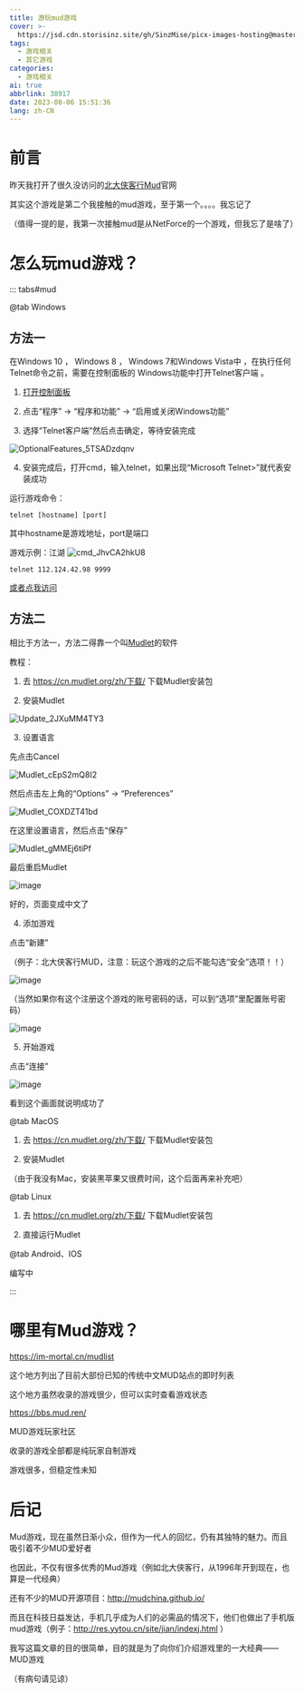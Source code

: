 ```yaml
---
title: 游玩mud游戏
cover: >-
  https://jsd.cdn.storisinz.site/gh/SinzMise/picx-images-hosting@master/20230806/Update_2JXuMM4TY3.2hgks6n4b8o0.webp
tags:
  - 游戏相关
  - 其它游戏
categories:
  - 游戏相关
ai: true
abbrlink: 38917
date: 2023-08-06 15:51:36
lang: zh-CN
---
```

# 前言
昨天我打开了很久没访问的[北大侠客行Mud](https://pkuxkx.net/)官网

其实这个游戏是第二个我接触的mud游戏，至于第一个。。。。我忘记了

（值得一提的是，我第一次接触mud是从NetForce的一个游戏，但我忘了是啥了）
# 怎么玩mud游戏？

::: tabs#mud

@tab Windows

## 方法一
在Windows 10 ， Windows 8 ， Windows 7和Windows Vista中 ，在执行任何Telnet命令之前，需要在控制面板的 Windows功能中打开Telnet客户端 。

1. [打开控制面板](https://zhcn.eyewated.com/%E5%A6%82%E4%BD%95%E6%89%93%E5%BC%80%E6%8E%A7%E5%88%B6%E9%9D%A2%E6%9D%BF/)

2. 点击“程序” $\rightarrow$ “程序和功能” $\rightarrow$ “启用或关闭Windows功能”

3. 选择“Telnet客户端”然后点击确定，等待安装完成

![OptionalFeatures_5TSADzdqnv](https://jsd.cdn.storisinz.site/gh/SinzMise/picx-images-hosting@master/20230806/OptionalFeatures_5TSADzdqnv.411d65y34ym0.png)

4. 安装完成后，打开cmd，输入telnet，如果出现“Microsoft Telnet>”就代表安装成功

运行游戏命令：
```
telnet [hostname] [port]
```
其中hostname是游戏地址，port是端口

游戏示例：江湖
![cmd_JhvCA2hkU8](https://jsd.cdn.storisinz.site/gh/SinzMise/picx-images-hosting@master/20230806/cmd_JhvCA2hkU8.2pef24j7jwq0.webp)
```
telnet 112.124.42.98 9999
```
[或者点我访问](telnet://112.124.42.98:9999)
## 方法二
相比于方法一，方法二得靠一个叫[Mudlet](https://cn.mudlet.org/)的软件

教程：

1. 去 https://cn.mudlet.org/zh/下载/ 下载Mudlet安装包

2. 安装Mudlet

![Update_2JXuMM4TY3](https://jsd.cdn.storisinz.site/gh/SinzMise/picx-images-hosting@master/20230806/Update_2JXuMM4TY3.2hgks6n4b8o0.webp)

3. 设置语言

先点击Cancel

![Mudlet_cEpS2mQ8I2](https://jsd.cdn.storisinz.site/gh/SinzMise/picx-images-hosting@master/20230806/Mudlet_cEpS2mQ8I2.4qigjn94a7q0.webp)

然后点击左上角的“Options” $\rightarrow$ “Preferences”

![Mudlet_COXDZT41bd](https://jsd.cdn.storisinz.site/gh/SinzMise/picx-images-hosting@master/20230806/Mudlet_COXDZT41bd.5rovpj6nqus0.webp)

在这里设置语言，然后点击“保存”

![Mudlet_gMMEj6tiPf](https://jsd.cdn.storisinz.site/gh/SinzMise/picx-images-hosting@master/20230806/Mudlet_gMMEj6tiPf.6az1vg2nq740.webp)

最后重启Mudlet

![image](https://jsd.cdn.storisinz.site/gh/SinzMise/picx-images-hosting@master/20230806/image.n9nebgxiw9s.webp)

好的，页面变成中文了

4. 添加游戏

点击“新建”

（例子：北大侠客行MUD，注意：玩这个游戏的之后不能勾选“安全”选项！！）

![image](https://jsd.cdn.storisinz.site/gh/SinzMise/picx-images-hosting@master/20230806/image.1ktlttflv0rk.webp)

（当然如果你有这个注册这个游戏的账号密码的话，可以到“选项”里配置账号密码）

![image](https://jsd.cdn.storisinz.site/gh/SinzMise/picx-images-hosting@master/20230806/image.8sod90xd4ig.webp)

5. 开始游戏

点击“连接”

![image](https://jsd.cdn.storisinz.site/gh/SinzMise/picx-images-hosting@master/20230806/image.5jc66kvbgs00.webp)

看到这个画面就说明成功了

@tab MacOS

1. 去 https://cn.mudlet.org/zh/下载/ 下载Mudlet安装包

2. 安装Mudlet

（由于我没有Mac，安装黑苹果又很费时间，这个后面再来补充吧）


@tab Linux

1. 去 https://cn.mudlet.org/zh/下载/ 下载Mudlet安装包

2. 直接运行Mudlet



@tab Android、IOS

编写中

:::

# 哪里有Mud游戏？
https://im-mortal.cn/mudlist

这个地方列出了目前大部份已知的传统中文MUD站点的即时列表

这个地方虽然收录的游戏很少，但可以实时查看游戏状态

https://bbs.mud.ren/

MUD游戏玩家社区

收录的游戏全部都是纯玩家自制游戏

游戏很多，但稳定性未知

# 后记
Mud游戏，现在虽然日渐小众，但作为一代人的回忆，仍有其独特的魅力。而且吸引着不少MUD爱好者

也因此，不仅有很多优秀的Mud游戏（例如北大侠客行，从1996年开到现在，也算是一代经典）

还有不少的MUD开源项目：http://mudchina.github.io/

而且在科技日益发达，手机几乎成为人们的必需品的情况下，他们也做出了手机版mud游戏（例子：http://res.yytou.cn/site/jian/indexj.html ）

我写这篇文章的目的很简单，目的就是为了向你们介绍游戏里的一大经典——MUD游戏

（有病句请见谅）